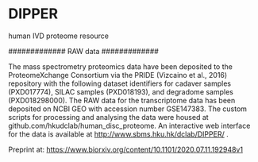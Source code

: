 # DIPPER
human IVD proteome resource

############# RAW data #############

The mass spectrometry proteomics data have been deposited to the ProteomeXchange Consortium via the PRIDE (Vizcaino et al., 2016) repository with the following dataset identifiers for cadaver samples (PXD017774), SILAC samples (PXD018193), and degradome samples (PXD018298000). The RAW data for the transcriptome data has been deposited on NCBI GEO with accession number GSE147383. The custom scripts for processing and analysing the data were housed at github.com/hkudclab/human_disc_proteome. An interactive web interface for the data is available at http://www.sbms.hku.hk/dclab/DIPPER/ .

Preprint at: https://www.biorxiv.org/content/10.1101/2020.07.11.192948v1

